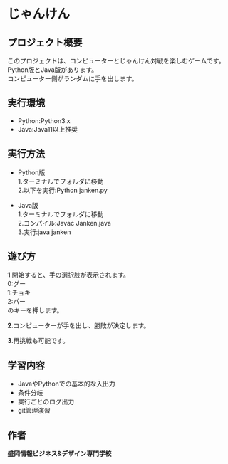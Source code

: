 # じゃんけん 

## プロジェクト概要

このプロジェクトは、コンピューターとじゃんけん対戦を楽しむゲームです。   
Python版とJava版があります。   
コンピューター側がランダムに手を出します。 

## 実行環境
- Python:Python3.x
- Java:Java11以上推奨


## 実行方法
- Python版   
1.ターミナルでフォルダに移動   
2.以下を実行:Python janken.py   

- Java版   
1.ターミナルでフォルダに移動   
2.コンパイル:Javac Janken.java   
3.実行:java janken   

## 遊び方

**1**.開始すると、手の選択肢が表示されます。   
0:グー   
1:チョキ   
2:パー   
のキーを押します。   

**2**.コンピューターが手を出し、勝敗が決定します。   

**3**.再挑戦も可能です。

## 学習内容
- JavaやPythonでの基本的な入出力
- 条件分岐
- 実行ごとのログ出力
- git管理演習

## 作者
**盛岡情報ビジネス&デザイン専門学校**